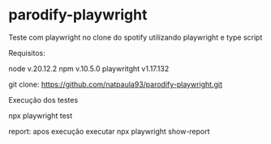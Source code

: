# parodify-playwright
Teste com playwright no clone do spotify utilizando playwright e type script


Requisitos: 

node v.20.12.2
npm v.10.5.0
playwritght v1.17.132


git clone: https://github.com/natpaula93/parodify-playwright.git


Execução dos testes 

npx playwright test

report: apos execução executar npx playwright show-report 


